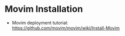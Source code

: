 Movim Installation
===================

* Movim deployment tutorial: https://github.com/movim/movim/wiki/Install-Movim

